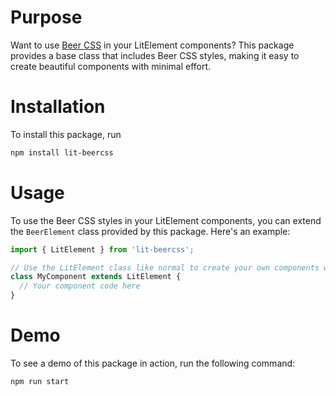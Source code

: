 # Purpose

Want to use [Beer CSS](https://www.beercss.com/) in your LitElement components? This package provides a base class that includes Beer CSS styles, making it easy to create beautiful components with minimal effort.

# Installation

To install this package, run

```bash
npm install lit-beercss
```

# Usage

To use the Beer CSS styles in your LitElement components, you can extend the `BeerElement` class provided by this package. Here's an example:

```javascript
import { LitElement } from 'lit-beercss';

// Use the LitElement class like normal to create your own components with Beer CSS styles.
class MyComponent extends LitElement {
  // Your component code here
}
```

# Demo

To see a demo of this package in action, run the following command:

```bash
npm run start
```
